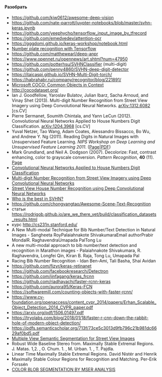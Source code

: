 #### Разобрать

- https://github.com/kjw0612/awesome-deep-vision
- https://github.com/nate-parrott/juypter-notebooks/blob/master/svhn-keras.ipynb
- https://github.com/yeephycho/tensorflow_input_image_by_tfrecord
- https://github.com/emedvedev/attention-ocr
- https://gggdomi.github.io/keras-workshop/notebook.html
- [Number plate recognition with Tensorflow](https://matthewearl.github.io/2016/05/06/cnn-anpr/)
- https://github.com/matthewearl/deep-anpr
- https://www.opennet.ru/opennews/art.shtml?num=47950
- https://github.com/potterhsu/SVHNClassifier (multi-digit)
- https://github.com/penny4860/SVHN-deep-digit-detector
- https://itaicaspi.github.io/SVHN-Multi-Digit-torch/
- https://habrahabr.ru/company/recognitor/blog/221891/
- [Microsoft COCO: Common Objects in Context](https://arxiv.org/pdf/1405.0312.pdf)
- http://cocodataset.org/
- Ian J. Goodfellow, Yaroslav Bulatov, Julian Ibarz, Sacha Arnoud, and Vinay Shet (2013). Multi-digit Number Recognition from Street View Imagery using Deep Convolutional Neural Networks. [arXiv:1312.6082](https://arxiv.org/abs/1312.6082) [cs.CV]
- Pierre Sermanet, Soumith Chintala, and Yann LeCun (2012). Convolutional Neural Networks Applied to House Numbers Digit Classification. [arXiv:1204.3968](https://arxiv.org/abs/1204.3968) [cs.CV]
- Yuval Netzer, Tao Wang, Adam Coates, Alessandro Bissacco, Bo Wu, and Andrew Y. Ng (2011). Reading Digits in Natural Images with Unsupervised Feature Learning. *NIPS Workshop on Deep Learning and Unsupervised Feature Learning 2011*. ([Page](http://ufldl.stanford.edu/housenumbers/)|[PDF](http://ufldl.stanford.edu/housenumbers/nips2011_housenumbers.pdf))
- Mark Grundland, and Neil A. Dodgson (2007). Decolorize: Fast, contrast enhancing, color to grayscale conversion. *Pattern Recognition*, **40** (11). [Page](http://dx.doi.org/10.1016/j.patcog.2006.11.003)
- [Convolutional Neural Networks Applied to House Numbers Digit Classification](https://arxiv.org/pdf/1204.3968.pdf)
- [Multi-digit Number Recognition from Street View Imagery using Deep Convolutional Neural Networks](https://static.googleusercontent.com/media/research.google.com/en//pubs/archive/42241.pdf)
- [Street View House Number Recognition using Deep Convolutional
Neural Networks](http://www.iitp.ac.in/~arijit/dokuwiki/lib/exe/fetch.php?media=courses:2017:cs551:03_report.pdf)
- [Who is the best in SVHN?](https://rodrigob.github.io/are_we_there_yet/build/classification_datasets_results.html#5356484e)
- https://github.com/chongyangtao/Awesome-Scene-Text-Recognition
- статьи https://rodrigob.github.io/are_we_there_yet/build/classification_datasets_results.html
- курс http://cs231n.stanford.edu/
- A New Multi-modal Technique for Bib Number/Text Detection in Natural Images - Sangheeta RoyPalaiahnakote ShivakumaraEmail authorPrabir MondalR. RaghavendraUmapada PalTong Lu
- A new multi-modal approach to bib number/text detection and recognition in Marathon images - Palaiahnakote Shivakumara, R. Raghavendra, Longfei Qin, Kiran B. Raja, Tong Lu, Umapada Pal
- Racing Bib Number Recognition - Idan Ben-Ami, Tali Basha, Shai Avidan
- https://github.com/fizyr/keras-retinanet
- https://github.com/facebookresearch/Detectron
- https://github.com/jinfagang/keras_frcnn
- https://github.com/riadhayachi/faster-rcnn-keras
- https://github.com/aurora95/Keras-FCN
- https://softwaremill.com/counting-objects-with-faster-rcnn/
- https://www.cv-foundation.org/openaccess/content_cvpr_2014/papers/Erhan_Scalable_Object_Detection_2014_CVPR_paper.pdf
- https://arxiv.org/pdf/1506.01497.pdf
- https://tryolabs.com/blog/2018/01/18/faster-r-cnn-down-the-rabbit-hole-of-modern-object-detection/
- https://pdfs.semanticscholar.org/713f/73ce5c3013d9fb796c21b981dc6629af0bd5.pdf
- [Multiple View Semantic Segmentation for Street View Images](http://citeseerx.ist.psu.edu/viewdoc/download?doi=10.1.1.294.2706&rep=rep1&type=pdf)
- Robust Wide Baseline Stereo from. Maximally Stable Extremal Regions. J. Matas. 1,2. , O. Chum. 1. , M. Urban. 1. , T. Pajdla.
- Linear Time Maximally Stable Extremal Regions. David Nistér and Henrik
- Maximally Stable Colour Regions for Recognition and Matching. Per-Erik Forssén
- [COLOR BLOB SEGMENTATION BY MSER ANALYSIS](https://pdfs.semanticscholar.org/174e/27471718a33aa5f18aa9682f410cc50c3cb1.pdf)
